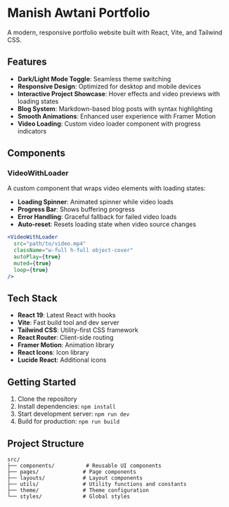 # Manish Awtani Portfolio

A modern, responsive portfolio website built with React, Vite, and Tailwind CSS.

## Features

- **Dark/Light Mode Toggle**: Seamless theme switching
- **Responsive Design**: Optimized for desktop and mobile devices
- **Interactive Project Showcase**: Hover effects and video previews with loading states
- **Blog System**: Markdown-based blog posts with syntax highlighting
- **Smooth Animations**: Enhanced user experience with Framer Motion
- **Video Loading**: Custom video loader component with progress indicators

## Components

### VideoWithLoader
A custom component that wraps video elements with loading states:

- **Loading Spinner**: Animated spinner while video loads
- **Progress Bar**: Shows buffering progress
- **Error Handling**: Graceful fallback for failed video loads
- **Auto-reset**: Resets loading state when video source changes

```jsx
<VideoWithLoader
  src="path/to/video.mp4"
  className="w-full h-full object-cover"
  autoPlay={true}
  muted={true}
  loop={true}
/>
```

## Tech Stack

- **React 19**: Latest React with hooks
- **Vite**: Fast build tool and dev server
- **Tailwind CSS**: Utility-first CSS framework
- **React Router**: Client-side routing
- **Framer Motion**: Animation library
- **React Icons**: Icon library
- **Lucide React**: Additional icons

## Getting Started

1. Clone the repository
2. Install dependencies: `npm install`
3. Start development server: `npm run dev`
4. Build for production: `npm run build`

## Project Structure

```
src/
├── components/          # Reusable UI components
├── pages/              # Page components
├── layouts/            # Layout components
├── utils/              # Utility functions and constants
├── theme/              # Theme configuration
└── styles/             # Global styles
```
